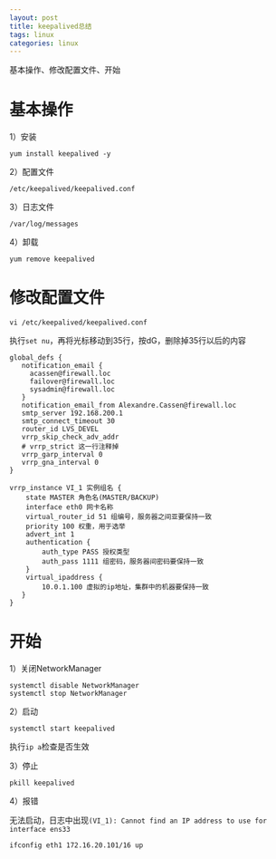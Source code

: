 ```yaml
---
layout: post
title: keepalived总结
tags: linux
categories: linux
---
```


基本操作、修改配置文件、开始



# 基本操作

1）安装

```shell
yum install keepalived -y
```

2）配置文件

```
/etc/keepalived/keepalived.conf
```

3）日志文件

```
/var/log/messages
```

4）卸载

```shell
yum remove keepalived
```



# 修改配置文件

```shell
vi /etc/keepalived/keepalived.conf
```

执行`set nu`，再将光标移动到35行，按dG，删除掉35行以后的内容

```
global_defs {
   notification_email {
     acassen@firewall.loc
     failover@firewall.loc
     sysadmin@firewall.loc
   }
   notification_email_from Alexandre.Cassen@firewall.loc
   smtp_server 192.168.200.1
   smtp_connect_timeout 30
   router_id LVS_DEVEL
   vrrp_skip_check_adv_addr
   # vrrp_strict 这一行注释掉
   vrrp_garp_interval 0
   vrrp_gna_interval 0
}

```



```
vrrp_instance VI_1 实例组名 {
    state MASTER 角色名(MASTER/BACKUP)
    interface eth0 网卡名称
    virtual_router_id 51 组编号，服务器之间亚要保持一致
    priority 100 权重，用于选举
    advert_int 1
    authentication {
        auth_type PASS 授权类型
        auth_pass 1111 组密码，服务器间密码要保持一致
    }
    virtual_ipaddress {
        10.0.1.100 虚拟的ip地址，集群中的机器要保持一致
   }
}
```

# 开始

1）关闭NetworkManager

```shell
systemctl disable NetworkManager
systemctl stop NetworkManager
```

2）启动

```shell
systemctl start keepalived
```

执行`ip a`检查是否生效

3）停止

```shll
pkill keepalived
```

4）报错

无法启动，日志中出现`(VI_1): Cannot find an IP address to use for interface ens33`

```shll
ifconfig eth1 172.16.20.101/16 up
```

